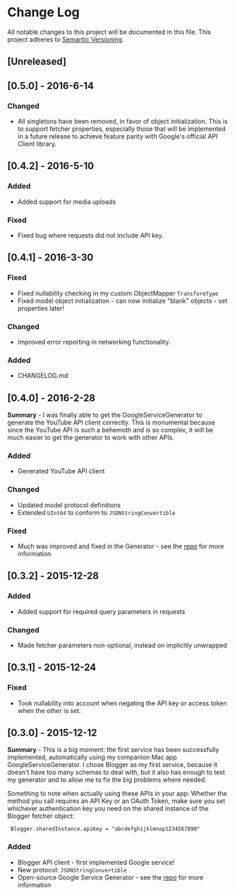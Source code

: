 # Change Log
All notable changes to this project will be documented in this file.
This project adheres to [Semantic Versioning](http://semver.org/).

## [Unreleased]

## [0.5.0] - 2016-6-14

### Changed
- All singletons have been removed, in favor of object initialization. This is to support fetcher properties, especially those that will be implemented in a future release to achieve feature parity with Google's official API Client library.

## [0.4.2] - 2016-5-10

### Added
- Added support for media uploads

### Fixed
- Fixed bug where requests did not include API key.

## [0.4.1] - 2016-3-30

### Fixed
- Fixed nullability checking in my custom ObjectMapper `TransformType`
- Fixed model object initialization - can now initialize "blank" objects - set properties later!

### Changed
- Improved error reporting in networking functionality.

### Added
- CHANGELOG.md


## [0.4.0] - 2016-2-28

**Summary** - I was finally able to get the GoogleServiceGenerator to generate the YouTube API client correctly. This is monumental because since the YouTube API is such a behemoth and is so complex, it will be much easier to get the generator to work with other APIs.

### Added
- Generated YouTube API client

### Changed
- Updated model protocol definitions
- Extended `UInt64` to conform to `JSONStringConvertible`

### Fixed
- Much was improved and fixed in the Generator - see the [repo](https://github.com/mattwyskiel/GoogleServiceGenerator) for more information

## [0.3.2] - 2015-12-28

### Added
- Added support for required query parameters in requests

### Changed
- Made fetcher parameters non-optional, instead on implicitly unwrapped

## [0.3.1] - 2015-12-24

### Fixed
- Took nullability into account when negating the API key or access token when the other is set.

## [0.3.0] - 2015-12-12

**Summary** - This is a big moment: the first service has been successfully implemented, automatically using my companion Mac app GoogleServiceGenerator. I chose Blogger as my first service, because it doesn't have too many schemas to deal with, but it also has enough to test my generator and to allow me to fix the big problems where needed.

Something to note when actually using these APIs in your app: Whether the method you call requires an API Key or an OAuth Token, make sure you set whichever authentication key you need on the shared instance of the Blogger fetcher object:

     Blogger.sharedInstance.apiKey = "abcdefghijklmnop1234567890"

### Added
- Blogger API client - first implemented Google service!
- New protocol: `JSONStringConvertible`
- Open-source Google Service Generator - see the [repo](https://github.com/mattwyskiel/GoogleServiceGenerator) for more information
